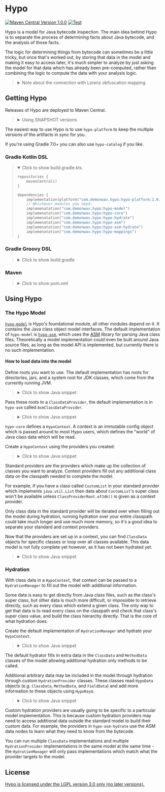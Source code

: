 Hypo
====

[![Maven Central Version 1.0.0](https://img.shields.io/badge/Maven_Central-1.0.0-blue?logo=apache-maven&style=flat)](https://search.maven.org/search?q=g:com.demonwav.hypo)
[![Test](https://github.com/DemonWav/Hypo/actions/workflows/test.yml/badge.svg?branch=main)](https://github.com/DemonWav/Hypo/actions/workflows/test.yml)

Hypo is a model for Java bytecode inspection. The main idea behind Hypo is to separate the process of determining
facts about Java bytecode, and the analysis of those facts.

The logic for determining things from bytecode can sometimes be a little tricky, but once that's worked out, by storing
that data in the model and making it easy to access later, it's much simpler to analyze by just asking the model for
that data which has already been pre-computed, rather than combining the logic to compute the data with your analysis
logic.

> <details>
> <summary>Note about the connection with Lorenz obfuscation mapping</summary>
>
> Hypo is not tied to Java obfuscation mapping analysis, but the primary purpose for Hypo is in the `hypo-mappings` module
> which uses Hypo and Lorenz for Java obfuscation mapping analysis using Hypo's bytecode analytical model. This is the
> only module (except for `hypo-test`) which uses Lorenz and the rest of Hypo can be used independently of that.
> </details>

## Getting Hypo

Releases of Hypo are deployed to Maven Central.

> <details>
> <summary>Using SNAPSHOT versions</summary>
> 
> You can also use the latest SNAPSHOT commit to `main` with Sonatype's snapshot repo:
> 
> ```kotlin
> repositories {
>     maven("https://s01.oss.sonatype.org/content/repositories/snapshots/")
> }
> ```
> </details>

The easiest way to use Hypo is to use `hypo-platform` to keep the multiple versions of the artifacts in sync for you.

If you're using Gradle 7.0+ you can also use `hypo-catalog` if you like.

### Gradle Kotlin DSL

> <details open>
> <summary>Click to show build.gradle.kts</summary>
> 
> ```kotlin
> repositories {
>     mavenCentral()
> }
> 
> dependencies {
>     implementation(platform("com.demonwav.hypo:hypo-platform:1.0.0"))
>     // Whichever modules you need:
>     implemenatation("com.demonwav.hypo:hypo-model")
>     implemenatation("com.demonwav.hypo:hypo-core")
>     implemenatation("com.demonwav.hypo:hypo-hydrate")
>     implemenatation("com.demonwav.hypo:hypo-asm")
>     implemenatation("com.demonwav.hypo:hypo-asm-hydrate")
>     implemenatation("com.demonwav.hypo:hypo-mappings")
> }
> ```
> </details>

### Gradle Groovy DSL

> <details>
> <summary>Click to show build.gradle</summary>
> 
> ```groovy
> repositories {
>     mavenCentral()
> }
> 
> dependencies {
>     implementation platform('com.demonwav.hypo:hypo-platform:1.0.0')
>     // Whichever modules you need:
>     implemenatation 'com.demonwav.hypo:hypo-model'
>     implemenatation 'com.demonwav.hypo:hypo-core'
>     implemenatation 'com.demonwav.hypo:hypo-hydrate'
>     implemenatation 'com.demonwav.hypo:hypo-asm'
>     implemenatation 'com.demonwav.hypo:hypo-asm-hydrate'
>     implemenatation 'com.demonwav.hypo:hypo-mappings'
> }
> ```
> </details>

### Maven

> <details>
> <summary>Click to show pom.xml</summary>
> 
> ```xml
> <project>
>     <dependencyManagement>
>         <dependencies>
>             <dependency>
>                 <groupId>com.demonwav.hypo</groupId>
>                 <artifactId>hypo-platform</artifactId>
>                 <version>1.0.0</version>
>             </dependency>
>         </dependencies>
>     </dependencyManagement>
> 
>     <!-- Whichever modules you need -->
>     <dependencies>
>         <dependency>
>             <groupId>com.demonwav.hypo</groupId>
>             <artifactId>hypo-model</artifactId>
>         </dependency>
>         <dependency>
>             <groupId>com.demonwav.hypo</groupId>
>             <artifactId>hypo-core</artifactId>
>         </dependency>
>         <dependency>
>             <groupId>com.demonwav.hypo</groupId>
>             <artifactId>hypo-hydrate</artifactId>
>         </dependency>
>         <dependency>
>             <groupId>com.demonwav.hypo</groupId>
>             <artifactId>hypo-asm</artifactId>
>         </dependency>
>         <dependency>
>             <groupId>com.demonwav.hypo</groupId>
>             <artifactId>hypo-asm-hydrate</artifactId>
>         </dependency>
>         <dependency>
>             <groupId>com.demonwav.hypo</groupId>
>             <artifactId>hypo-mappings</artifactId>
>         </dependency>
>     </dependencies>
> </project>
> ```
> </details>

## Using Hypo

### The Hypo Model

[`hypo-model`](hypo-model) is Hypo's foundational module, all other modules depend on it. It contains the Java class
object model interfaces. The default implementation of `hypo-model` is [`hypo-asm`](hypo-asm), which uses the
[ASM](https://asm.ow2.io/) library for parsing Java class files. Theoretically a model implementation could even be
built around Java source files, as long as the model API is implemented, but currently there is no such implementation.

#### How to load data into the model

Define roots you want to use. The default implementation has roots for directories, jars, and a system root for JDK
classes, which come from the currently running JVM.

> <details>
> <summary>Click to show Java snippet</summary>
> 
> ```java
> import com.demonwav.hypo.model.ClassProviderRoot;
> import java.nio.file.Path;
> import java.nio.file.Paths;
> 
> public class Example {
>     public static void main(String[] args) {
>         Path dirPath = Paths.get("someDir");
>         Path jarPath = Paths.get("someJar");
> 
>         try (
>             ClassProviderRoot dirRoot = ClassProviderRoot.fromDir(dirPath);
>             ClassProviderRoot jarRoot = ClassProviderRoot.fromJar(jarPath);
>             ClassProviderRoot jdkRoot = ClassProviderRoot.ofJdk()
>         ) {
>             ...
>         }
>     }
> }
> ```
> </details>

Pass these roots to a `ClassDataProvider`, the default implementation is in `hypo-asm` called `AsmClassDataProvider`.

> <details>
> <summary>Click to show Java snippet</summary>
> 
> ```java
> import com.demonwav.hypo.asm.AsmClassDataProvider;
> import com.demonwav.hypo.model.ClassDataProvider;
> import com.demonwav.hypo.model.ClassProviderRoot;
> 
> public class Example {
>     public static void main(String[] args) {
>         try (ClassDataProvider provider = AsmClassDataProvider.of(ClassProviderRoot.ofJdk())) {
>             ...
>         }
>     }
> }
> ```
> </details>

`hypo-core` defines a `HypoContext`. A context is an immutable config object which is passed around to most Hypo users,
which defines the "world" of Java class data which will be read.

Create a `HypoContext` using the providers you created:

> <details>
> <summary>Click to show Java snippet</summary>
> 
> ```java
> import com.demonwav.hypo.asm.AsmClassDataProvider;
> import com.demonwav.hypo.core.HypoContext;
> import com.demonwav.hypo.model.ClassProviderRoot;
> import java.nio.file.Path;
> import java.nio.file.Paths;
> 
> public class Example {
>     public static void main(String[] args) {
>         Path jarPath = Paths.get("someDir");
>         try (
>             HypoContext context = HypoContext.builder()
>                 .withProvider(AsmClassDataProvider.of(ClassProviderRoot.fromJar(jarPath)))
>                 .withContextProvider(AsmClassDataProvider.of(ClassProviderRoot.ofJdk()))
>                 .build()
>         ) {
>             ...
>         }
>     }
> }
> ```
> </details>

Standard providers are the providers which make up the collection of classes you want to analyze. Context providers
fill out any additional class data on the classpath needed to complete the model.

For example, if you have a class called `CustomList` in your standard provider which implements `java.util.List` then
data about `CustomList`'s super class won't be available unless `ClassProviderRoot.ofJdk()` is given as a context
provider.

Only class data in the standard provider will be iterated over when filling out the model during hydration, running
hydration over your entire classpath could take much longer and use much more memory, so it's a good idea to separate
your standard and context providers.

Now that the providers are set up in a context, you can find `ClassData` objects for specific classes or loop over all
classes available. This data model is not fully complete yet however, as it has not been hydrated yet.

> <details>
> <summary>Click to show Java snippet</summary>
> 
> ```java
> import com.demonwav.hypo.asm.AsmClassDataProvider;
> import com.demonwav.hypo.core.HypoContext;
> import com.demonwav.hypo.model.ClassProviderRoot;
> import java.nio.file.Path;
> import java.nio.file.Paths;
> 
> public class Example {
>     public static void main(String[] args) {
>         Path jarPath = Paths.get("someDir");
>         try (
>             HypoContext context = HypoContext.builder()
>                     .withProvider(AsmClassDataProvider.of(ClassProviderRoot.fromJar(jarPath)))
>                     .withContextProvider(AsmClassDataProvider.of(ClassProviderRoot.ofJdk()))
>                     .build()
>         ) {
>             ClassData exampleClassData = context.getProvider().findClass("com.example.ExampleClass");
>             for (ClassData classData : this.context.getProvider().allClasses()) {
>                 System.out.println(classData);
>             }
>         }
>     }
> }
> ```
> </details>

### Hydration

With class data in a `HypoContext`, that context can be passed to a `HydrationManager` to fill out the model with
additional information.

Some data is easy to get directly from Java class files, such as the class's super class, but other data is much more
difficult, or impossible to retrieve directly, such as every class which extend a given class. The only way to get that
data is to read every class on the classpath and check that class's super class value, and build the class hierarchy
directly. That is the core of what hydration does.

Create the default implementation of `HydrationManager` and hydrate your `HypoContext`.

> <details>
> <summary>Click to show Java snippet</summary>
> 
> ```java
> import com.demonwav.hypo.core.HypoContext;
> import com.demonwav.hypo.hydrate.HydrationManager;
> 
> public class Example {
>     public static void main(String[] args) {
>         // HypoContext building omitted for brevity
>         try (HypoContext context = HypoContext.buidler().build()) {
>             HydrationManager.createDefault().hydrate(context);
>         }
>     }
> }
> ```
> </details>

The default hydrator fills in extra data in the `ClassData` and `MethodData` classes of the model allowing additional
hydration only methods to be called.

Additional arbitrary data may be included in the model through hydration through custom `HydrationProvider` classes.
These classes read `HypoData` objects (e.g. `ClassData`, `MethodData`, and `FieldData`) and add more information to
these objects using `HypoKey`s.

> <details>
> <summary>Click to show Java snippet</summary>
> 
> ```java
> import com.demonwav.hypo.asm.hydrate.BridgeMethodHydrator;
> import com.demonwav.hypo.core.HypoContext;
> import com.demonwav.hypo.hydrate.generic.HypoHydration;
> import com.demonwav.hypo.hydrate.HydrationManager;
> 
> public class Example {
>     public static void main(String[] args) {
>         // HypoContext building omitted for brevity
>         try (HypoContext context = HypoContext.buidler().build()) {
>             HydrationManager.createDefault()
>                     .register(BridgeMethodHydrator.create())
>                     .hydrate(context);
> 
>             // Get additional data out of the model provided by the BridgeMethodHydrator
>             MethodData syntheticTargetMethod = context.getProvider()
>                     .findClass("com.example.ExampleClass")
>                     .methods("someMethod")
>                     .get(0)
>                     .get(HypoHydration.SYNTHETIC_TARGET);
>         }
>     }
> }
> ```
> </details>

Custom hydration providers are usually going to be specific to a particular model implementation. This is because custom
hydration providers may need to access additional data outside the standard model to build their custom data. For
example, the providers in `hypo-asm-hydrate` use the ASM data nodes to learn what they need to know from the bytecode.

You can run multiple `ClassData` implementations and multiple `HydrationProvider` implementations in the same model at
the same time - the `HydrationManager` will only pass implementations which match what the provider targets to the
model.

## License

[Hypo is licensed under the LGPL version 3.0 only (no later versions).](COPYING.lesser)
